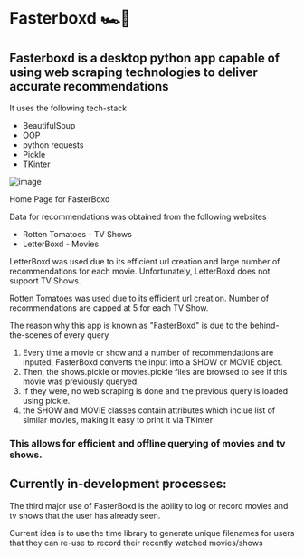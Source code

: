 # Fasterboxd 🏎️💨

<h2>Fasterboxd is a desktop python app capable of using web scraping technologies to deliver accurate recommendations</h2>
<p>It uses the following tech-stack</p>
<ul>
  <li>BeautifulSoup</li>
  <li>OOP</li>
  <li>python requests</li>
  <li>Pickle</li>
  <li>TKinter</li>
</ul>

![image](https://github.com/realaryann/fasterboxd/assets/70107111/0c151bc5-aa1d-4ee4-b6b5-373263f9036a)
<p>Home Page for FasterBoxd</p>


<p>Data for recommendations was obtained from the following websites</p>
<ul>
  <li>Rotten Tomatoes - TV Shows</li>
  <li>LetterBoxd - Movies</li>
</ul>
<p>LetterBoxd was used due to its efficient url creation and large number of recommendations for each movie. Unfortunately, LetterBoxd does not support TV Shows.</p>
<p>Rotten Tomatoes was used due to its efficient url creation. Number of recommendations are capped at 5 for each TV Show.</p>

<p>The reason why this app is known as "FasterBoxd" is due to the behind-the-scenes of every query<br>
  <ol>
    <li>Every time a movie or show and a number of recommendations are inputed, FasterBoxd converts the input into a SHOW or MOVIE object.</li>
    <li>Then, the shows.pickle or movies.pickle files are browsed to see if this movie was previously queryed.</li>
    <li>If they were, no web scraping is done and the previous query is loaded using pickle.</li>
    <li>the SHOW and MOVIE classes contain attributes which inclue list of similar movies, making it easy to print it via TKinter</li>
 </ol>
</p>

<h3>This allows for efficient and offline querying of movies and tv shows.</h3>

<h2>Currently in-development processes: </h2>
<p>The third major use of FasterBoxd is the ability to log or record movies and tv shows that the user has already seen.</p>
<p>Current idea is to use the time library to generate unique filenames for users that they can re-use to record their recently watched movies/shows</p>
